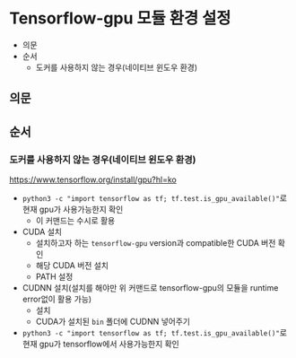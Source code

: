 # Tensorflow-gpu 모듈 환경 설정

- 의문
- 순서
  - 도커를 사용하지 않는 경우(네이티브 윈도우 환경)

## 의문

## 순서

### 도커를 사용하지 않는 경우(네이티브 윈도우 환경)

https://www.tensorflow.org/install/gpu?hl=ko

- `python3 -c "import tensorflow as tf; tf.test.is_gpu_available()"`로 현재 gpu가 사용가능한지 확인
  - 이 커맨드는 수시로 활용
- CUDA 설치
  - 설치하고자 하는 `tensorflow-gpu` version과 compatible한 CUDA 버전 확인
  - 해당 CUDA 버전 설치
  - PATH 설정
- CUDNN 설치(설치를 해야만 위 커맨드로 tensorflow-gpu의 모듈을 runtime error없이 활용 가능)
  - 설치
  - CUDA가 설치된 `bin` 폴더에 CUDNN 넣어주기
- `python3 -c "import tensorflow as tf; tf.test.is_gpu_available()"`로 현재 gpu가 tensorflow에서 사용가능한지 확인
